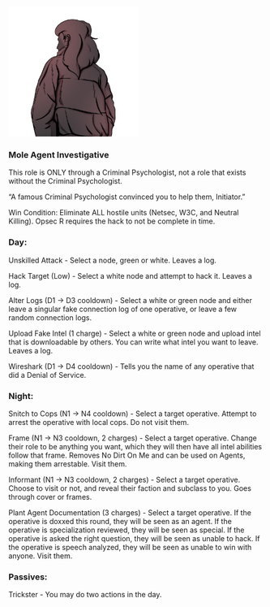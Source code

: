 ![initiator.png](Images/initiator.png)

### **Mole Agent Investigative**

This role is ONLY through a Criminal Psychologist, not a role that exists without the Criminal Psychologist.

“A famous Criminal Psychologist convinced you to help them, Initiator.”

Win Condition: Eliminate ALL hostile units (Netsec, W3C, and Neutral Killing). Opsec R requires the hack to not be complete in time.

### **Day:**

Unskilled Attack - Select a node, green or white. Leaves a log.

Hack Target (Low) - Select a white node and attempt to hack it. Leaves a log.

Alter Logs (D1 -> D3 cooldown) - Select a white or green node and either leave a singular fake connection log of one operative, or leave a few random connection logs.

Upload Fake Intel (1 charge) - Select a white or green node and upload intel that is downloadable by others. You can write what intel you want to leave. Leaves a log.

Wireshark (D1 -> D4 cooldown) - Tells you the name of any operative that did a Denial of Service.

### **Night:**

Snitch to Cops (N1 -> N4 cooldown) - Select a target operative. Attempt to arrest the operative with local cops. Do not visit them.

Frame (N1 -> N3 cooldown, 2 charges) - Select a target operative. Change their role to be anything you want, which they will then have all intel abilities follow that frame. Removes No Dirt On Me and can be used on Agents, making them arrestable. Visit them.

Informant (N1 -> N3 cooldown, 2 charges) - Select a target operative. Choose to visit or not, and reveal their faction and subclass to you. Goes through cover or frames.

Plant Agent Documentation (3 charges) - Select a target operative. If the operative is doxxed this round, they will be seen as an agent. If the operative is specialization reviewed, they will be seen as special. If the operative is asked the right question, they will be seen as unable to hack. If the operative is speech analyzed, they will be seen as unable to win with anyone. Visit them.

### **Passives:**

Trickster - You may do two actions in the day.
